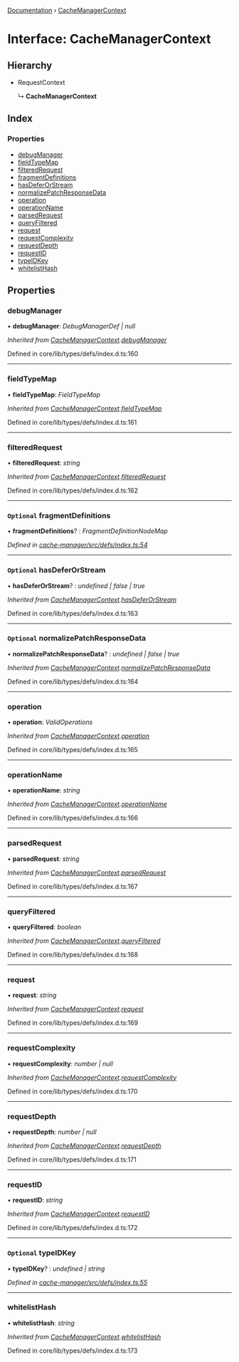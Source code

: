 [Documentation](../README.md) › [CacheManagerContext](cachemanagercontext.md)

# Interface: CacheManagerContext

## Hierarchy

* RequestContext

  ↳ **CacheManagerContext**

## Index

### Properties

* [debugManager](cachemanagercontext.md#debugmanager)
* [fieldTypeMap](cachemanagercontext.md#fieldtypemap)
* [filteredRequest](cachemanagercontext.md#filteredrequest)
* [fragmentDefinitions](cachemanagercontext.md#optional-fragmentdefinitions)
* [hasDeferOrStream](cachemanagercontext.md#optional-hasdeferorstream)
* [normalizePatchResponseData](cachemanagercontext.md#optional-normalizepatchresponsedata)
* [operation](cachemanagercontext.md#operation)
* [operationName](cachemanagercontext.md#operationname)
* [parsedRequest](cachemanagercontext.md#parsedrequest)
* [queryFiltered](cachemanagercontext.md#queryfiltered)
* [request](cachemanagercontext.md#request)
* [requestComplexity](cachemanagercontext.md#requestcomplexity)
* [requestDepth](cachemanagercontext.md#requestdepth)
* [requestID](cachemanagercontext.md#requestid)
* [typeIDKey](cachemanagercontext.md#optional-typeidkey)
* [whitelistHash](cachemanagercontext.md#whitelisthash)

## Properties

###  debugManager

• **debugManager**: *DebugManagerDef | null*

*Inherited from [CacheManagerContext](cachemanagercontext.md).[debugManager](cachemanagercontext.md#debugmanager)*

Defined in core/lib/types/defs/index.d.ts:160

___

###  fieldTypeMap

• **fieldTypeMap**: *FieldTypeMap*

*Inherited from [CacheManagerContext](cachemanagercontext.md).[fieldTypeMap](cachemanagercontext.md#fieldtypemap)*

Defined in core/lib/types/defs/index.d.ts:161

___

###  filteredRequest

• **filteredRequest**: *string*

*Inherited from [CacheManagerContext](cachemanagercontext.md).[filteredRequest](cachemanagercontext.md#filteredrequest)*

Defined in core/lib/types/defs/index.d.ts:162

___

### `Optional` fragmentDefinitions

• **fragmentDefinitions**? : *FragmentDefinitionNodeMap*

*Defined in [cache-manager/src/defs/index.ts:54](https://github.com/badbatch/graphql-box/blob/0f66f3fd/packages/cache-manager/src/defs/index.ts#L54)*

___

### `Optional` hasDeferOrStream

• **hasDeferOrStream**? : *undefined | false | true*

*Inherited from [CacheManagerContext](cachemanagercontext.md).[hasDeferOrStream](cachemanagercontext.md#optional-hasdeferorstream)*

Defined in core/lib/types/defs/index.d.ts:163

___

### `Optional` normalizePatchResponseData

• **normalizePatchResponseData**? : *undefined | false | true*

*Inherited from [CacheManagerContext](cachemanagercontext.md).[normalizePatchResponseData](cachemanagercontext.md#optional-normalizepatchresponsedata)*

Defined in core/lib/types/defs/index.d.ts:164

___

###  operation

• **operation**: *ValidOperations*

*Inherited from [CacheManagerContext](cachemanagercontext.md).[operation](cachemanagercontext.md#operation)*

Defined in core/lib/types/defs/index.d.ts:165

___

###  operationName

• **operationName**: *string*

*Inherited from [CacheManagerContext](cachemanagercontext.md).[operationName](cachemanagercontext.md#operationname)*

Defined in core/lib/types/defs/index.d.ts:166

___

###  parsedRequest

• **parsedRequest**: *string*

*Inherited from [CacheManagerContext](cachemanagercontext.md).[parsedRequest](cachemanagercontext.md#parsedrequest)*

Defined in core/lib/types/defs/index.d.ts:167

___

###  queryFiltered

• **queryFiltered**: *boolean*

*Inherited from [CacheManagerContext](cachemanagercontext.md).[queryFiltered](cachemanagercontext.md#queryfiltered)*

Defined in core/lib/types/defs/index.d.ts:168

___

###  request

• **request**: *string*

*Inherited from [CacheManagerContext](cachemanagercontext.md).[request](cachemanagercontext.md#request)*

Defined in core/lib/types/defs/index.d.ts:169

___

###  requestComplexity

• **requestComplexity**: *number | null*

*Inherited from [CacheManagerContext](cachemanagercontext.md).[requestComplexity](cachemanagercontext.md#requestcomplexity)*

Defined in core/lib/types/defs/index.d.ts:170

___

###  requestDepth

• **requestDepth**: *number | null*

*Inherited from [CacheManagerContext](cachemanagercontext.md).[requestDepth](cachemanagercontext.md#requestdepth)*

Defined in core/lib/types/defs/index.d.ts:171

___

###  requestID

• **requestID**: *string*

*Inherited from [CacheManagerContext](cachemanagercontext.md).[requestID](cachemanagercontext.md#requestid)*

Defined in core/lib/types/defs/index.d.ts:172

___

### `Optional` typeIDKey

• **typeIDKey**? : *undefined | string*

*Defined in [cache-manager/src/defs/index.ts:55](https://github.com/badbatch/graphql-box/blob/0f66f3fd/packages/cache-manager/src/defs/index.ts#L55)*

___

###  whitelistHash

• **whitelistHash**: *string*

*Inherited from [CacheManagerContext](cachemanagercontext.md).[whitelistHash](cachemanagercontext.md#whitelisthash)*

Defined in core/lib/types/defs/index.d.ts:173
